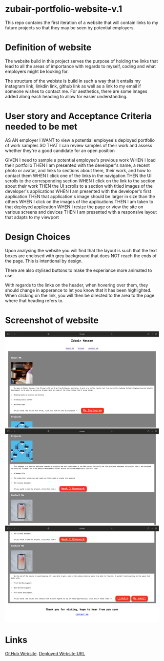 # zubair-portfolio-website-v.1
This repo contains the first iteration of a website that will contain links to my future projects so that they may be seen by potential employers.

# Definition of website 
The website build in this project serves the purpose of holding the links that lead to all the areas of importance with regards to myself, coding and what employers might be looking for. 

The structure of the webiste is build in such a way that it entails my instagram link, linkdin link, github link as well as a link to my email if someone wishes to contact me. For aesthetics, there are some images added along each heading to allow for easier understanding. 

# User story and Acceptance Criteria needed to be met 
AS AN employer
I WANT to view a potential employee's deployed portfolio of work samples
SO THAT I can review samples of their work and assess whether they're a good candidate for an open position

GIVEN I need to sample a potential employee's previous work
WHEN I load their portfolio
THEN I am presented with the developer's name, a recent photo or avatar, and links to sections about them, their work, and how to contact them
WHEN I click one of the links in the navigation
THEN the UI scrolls to the corresponding section
WHEN I click on the link to the section about their work
THEN the UI scrolls to a section with titled images of the developer's applications
WHEN I am presented with the developer's first application
THEN that application's image should be larger in size than the others
WHEN I click on the images of the applications
THEN I am taken to that deployed application
WHEN I resize the page or view the site on various screens and devices
THEN I am presented with a responsive layout that adapts to my viewport

# Design Choices 
Upon analysing the website you will find that the layout is such that the text boxes are enclosed with grey background that does NOT reach the ends of the page. This is intentional by design. 

There are also stylised buttons to make the experiance more animated to use.

With regards to the links on the header, when hovering over them, they should change in apperance to let you know that it has been highlighted. When clicking on the link, you will then be directed to the area to the page where that heading refers to.

# Screenshot of website 
![Screenshot of website 1](./Assets/images/sc_1.png)
![Screenshot of website 2](./Assets/images/sc_2.png)
![Screenshot of website 3](./Assets/images/sc_3.png)

# Links
[GitHub Website](https://github.com/Zubair-Hassam/zubair-portfolio-website-v.1).
[Deployed Website URL](https://zubair-hassam.github.io/zubair-portfolio-website-v.1/)